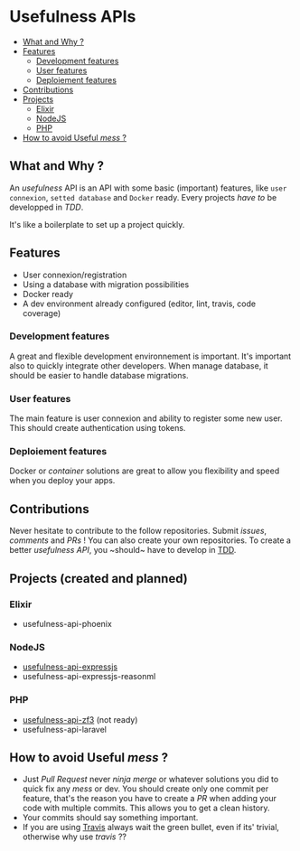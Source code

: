 # Usefulness APIs

- [What and Why ?](#what-and-why-)
- [Features](#features)
  * [Development features](#development-features)
  * [User features](#user-features)
  * [Deploiement features](#deploiement-features)
- [Contributions](#contributions)
- [Projects](#projects)
  * [Elixir](#elixir)
  * [NodeJS](#nodejs)
  * [PHP](#php)
- [How to avoid Useful _mess_ ?](#how-to-avoid-useful-mess-)

## What and Why ?

An _usefulness_ API is an API with some basic (important) features, like `user connexion`, `setted database` and `Docker` ready. Every projects *have to* be developped in _TDD_.

It's like a boilerplate to set up a project quickly.

## Features

- User connexion/registration
- Using a database with migration possibilities
- Docker ready
- A dev environment already configured (editor, lint, travis, code coverage)

### Development features

A great and flexible development environnement is important. It's important also to quickly integrate other developers.
When manage database, it should be easier to handle database migrations.

### User features

The main feature is user connexion and ability to register some new user. This should create authentication using tokens.

### Deploiement features

Docker or _container_ solutions are great to allow you flexibility and speed when you deploy your apps.

## Contributions

Never hesitate to contribute to the follow repositories. Submit _issues_, _comments_ and _PRs_ !
You can also create your own repositories. To create a better _usefulness API_, you ~should~ have to develop in [TDD](https://en.wikipedia.org/wiki/Test_driven_development).

## Projects (created and planned)

### Elixir

- usefulness-api-phoenix

### NodeJS

- [usefulness-api-expressjs](https://github.com/remithomas/usefulness-api-expressjs)
- usefulness-api-expressjs-reasonml

### PHP

- [usefulness-api-zf3](https://github.com/remithomas/usefulness-api-zf3) (not ready)
- usefulness-api-laravel

## How to avoid Useful _mess_ ?

- Just _Pull Request_ never _ninja merge_ or whatever solutions you did to quick fix any _mess_ or dev. You should create only one commit per feature, that's the reason you have to create a _PR_ when adding your code with multiple commits. This allows you to get a clean history.
- Your commits should say something important.
- If you are using [Travis](https://travis-ci.org) always wait the green bullet, even if its' trivial, otherwise why use _travis_ ??